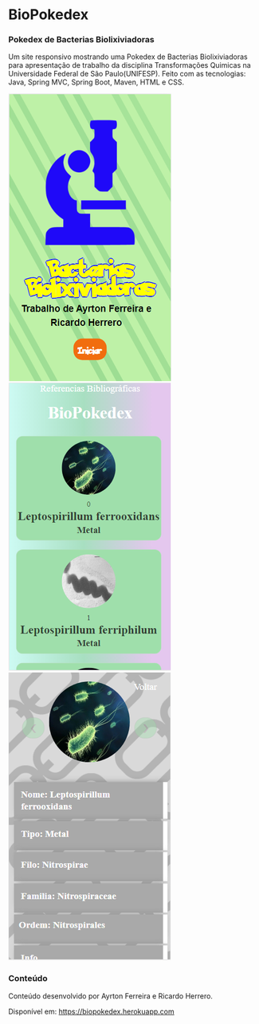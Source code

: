 # BioPokedex
### Pokedex de Bacterias Biolixiviadoras

Um site responsivo mostrando uma Pokedex de Bacterias Biolixiviadoras para apresentação de trabalho da disciplina Transformações Quimicas na Universidade Federal de São Paulo(UNIFESP).
Feito com as tecnologias: Java, Spring MVC, Spring Boot, Maven, HTML e CSS.

<img src="/src/main/resources/static/images/site/referencia.png"> <img src="/src/main/resources/static/images/site/lista.PNG"> <img src="/src/main/resources/static/images/site/bacteria2.PNG">

### Conteúdo
Conteúdo desenvolvido por Ayrton Ferreira e Ricardo Herrero.

Disponível em: https://biopokedex.herokuapp.com
